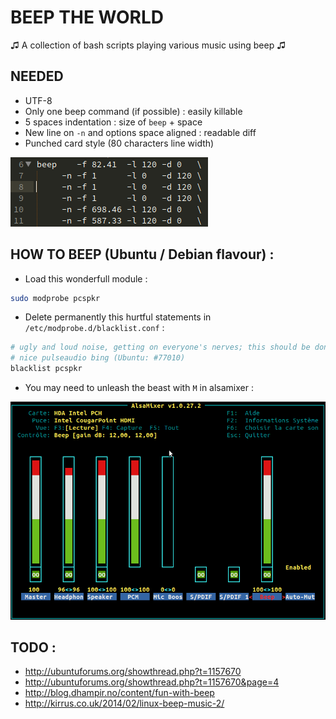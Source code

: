 # BEEP THE WORLD
♫ A collection of bash scripts playing various music using beep ♫


## NEEDED

* UTF-8
* Only one beep command (if possible) : easily killable
* 5 spaces indentation : size of `beep` + space
* New line on `-n` and options space aligned : readable diff
* Punched card style (80 characters line width)

![Ruler](rulez.png)


## HOW TO BEEP (Ubuntu / Debian flavour) :

* Load this wonderfull module :
```bash
sudo modprobe pcspkr
```

* Delete permanently this hurtful statements in `/etc/modprobe.d/blacklist.conf` :
```bash
# ugly and loud noise, getting on everyone's nerves; this should be done by a
# nice pulseaudio bing (Ubuntu: #77010)
blacklist pcspkr
```

* You may need to unleash the beast with `M` in alsamixer :

![Alsamixer](alsamixer.png)



## TODO :

* http://ubuntuforums.org/showthread.php?t=1157670
* http://ubuntuforums.org/showthread.php?t=1157670&page=4
* http://blog.dhampir.no/content/fun-with-beep
* http://kirrus.co.uk/2014/02/linux-beep-music-2/


